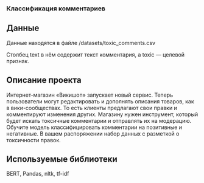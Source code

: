 ### Классификация комментариев

## Данные

Данные находятся в файле /datasets/toxic_comments.csv

Столбец text в нём содержит текст комментария, а toxic — целевой признак.

## Описание проекта
Интернет-магазин «Викишоп» запускает новый сервис. Теперь пользователи могут редактировать и дополнять описания товаров, как в вики-сообществах. То есть клиенты предлагают свои правки и комментируют изменения других. Магазину нужен инструмент, который будет искать токсичные комментарии и отправлять их на модерацию. 
Обучите модель классифицировать комментарии на позитивные и негативные. В вашем распоряжении набор данных с разметкой о токсичности правок.

## Используемые библиотеки
BERT, Pandas, nltk, tf-idf